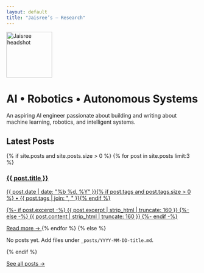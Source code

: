 ```yaml
---
layout: default
title: "Jaisree’s — Research"
---
```


<!-- HERO -->
<div class="hero">
  <img class="hero-avatar" src="{{ '/assets/images/profile.webp' | relative_url }}" alt="Jaisree headshot" width="120" height="120" />
  <div class="hero-copy">
    <h1>AI • Robotics • Autonomous Systems</h1>
    <p>An aspiring AI engineer passionate about building and writing about machine learning, robotics, and intelligent systems.</p>
  </div>
</div>

<!-- LATEST POSTS (3 cards) -->
<h2>Latest Posts</h2>
<div class="post-cards">
  {% if site.posts and site.posts.size > 0 %}
    {% for post in site.posts limit:3 %}
      <a class="post-card" href="{{ post.url | relative_url }}">
        <h3 class="post-card__title">{{ post.title }}</h3>
        <div class="post-card__meta">{{ post.date | date: "%b %d, %Y" }}{% if post.tags and post.tags.size > 0 %} • {{ post.tags | join: ", " }}{% endif %}</div>
        <p class="post-card__excerpt">
          {%- if post.excerpt -%}
            {{ post.excerpt | strip_html | truncate: 160 }}
          {%- else -%}
            {{ post.content | strip_html | truncate: 160 }}
          {%- endif -%}
        </p>
        <span class="post-card__more">Read more →</span>
      </a>
    {% endfor %}
  {% else %}
    <p>No posts yet. Add files under <code>_posts/YYYY-MM-DD-title.md</code>.</p>
  {% endif %}
</div>

<p><a class="link-more" href="{{ '/posts/' | relative_url }}">See all posts →</a></p>
